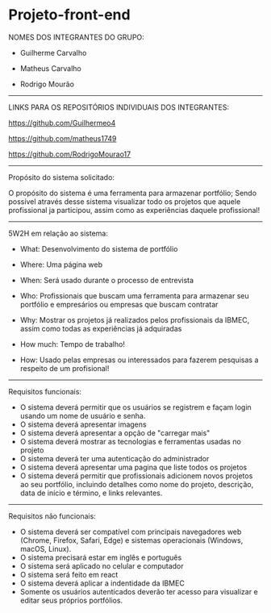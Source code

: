 # Projeto-front-end
NOMES DOS INTEGRANTES DO GRUPO:

- Guilherme Carvalho

- Matheus Carvalho

- Rodrigo Mourão
------------------------------------------------------------------------------------------------------------------------------------------
LINKS PARA OS REPOSITÓRIOS INDIVIDUAIS DOS INTEGRANTES:

https://github.com/Guilhermeo4

https://github.com/matheus1749

https://github.com/RodrigoMourao17

------------------------------------------------------------------------------------------------------------------------------------------
Propósito do sistema solicitado:

O propósito do sistema é uma ferramenta para armazenar portfólio; Sendo possível através desse sistema visualizar todo os projetos que aquele profissional ja participou, assim como as experiências daquele profissional!

------------------------------------------------------------------------------------------------------------------------------------------
5W2H em relação ao sistema:

- What: Desenvolvimento do sistema de portfólio

- Where: Uma página web

- When: Será usado durante o processo de entrevista

- Who: Profissionais que buscam uma ferramenta para armazenar seu portfólio e empresários ou empresas que buscam contratar

- Why: Mostrar os projetos já realizados pelos profissionais da IBMEC, assim como todas as experiências já adquiradas

- How much: Tempo de trabalho!

- How: Usado pelas empresas ou interessados para fazerem pesquisas a respeito de um profisional!
------------------------------------------------------------------------------------------------------------------------------------------
Requisitos funcionais:

- O sistema deverá permitir que os usuários se registrem e façam login usando um nome de usuário e senha.
- O sistema deverá apresentar imagens
- O sistema deverá apresentar a opção de "carregar mais"
- O sistema deverá mostrar as tecnologias e ferramentas usadas no projeto
- O sistema deverá ter uma autenticação do administrador
- O sistema deverá apresentar uma pagina que liste todos os projetos
- O sistema deverá permitir que profissionais adicionem novos projetos ao seu portfólio, incluindo detalhes como nome do projeto, descrição, data de início e término, e links relevantes.
------------------------------------------------------------------------------------------------------------------------------------------
Requisitos não funcionais:
- O sistema deverá ser compatível com principais navegadores web (Chrome, Firefox, Safari, Edge) e sistemas operacionais (Windows, macOS, Linux).
- O sistema precisará estar em inglês e português
- O sistema será aplicado no celular e computador
- O sistema será feito em react
- O sistema deverá aplicar a indentidade da IBMEC
- Somente os usuários autenticados deverão ter acesso para visualizar e editar seus próprios portfólios.
  
